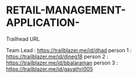# RETAIL-MANAGEMENT-APPLICATION-
Trailhead URL 

Team Lead : https://trailblazer.me/id/dhad
person 1  : https://trailblazer.me/id/dineg18
person 2  : https://trailblazer.me/id/bbalaraman
person 3  : https://trailblazer.me/id/gayathri005
